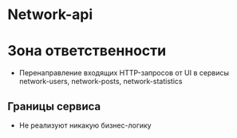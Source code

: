 # Network-api

# Зона ответственности
- Перенаправление входящих HTTP-запросов от UI в сервисы network-users, network-posts, network-statistics

## Границы сервиса
- Не реализуют никакую бизнес-логику